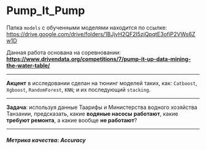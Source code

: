 # Pump_It_Pump

Папка `models` с обученными моделями находится по ссылке: https://drive.google.com/drive/folders/1BJjyH2QF2I5zjQpqtE3ofiP2VWs6Zw1D

<div class="alert alert-info">

Данная работа основана на соревновании: **https://www.drivendata.org/competitions/7/pump-it-up-data-mining-the-water-table/**
    
---
    
**Акцент** в исследовании сделан на тюнинг моделей таких, как: `Catboost`, `Xgboost`, `RandomForest`, `KNN`; и их последующий `stacking`.  
    
---   
    
**Задача**: используя данные Таарифы и Министерства водного хозяйства Танзании, предсказать, какие **водяные насосы** **работают**, какие **требуют ремонта**, а какие вообще **не работают**?
    
---
#### $Метрика\ качества$: ***Accuracy***
